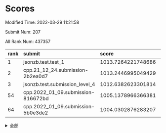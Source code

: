 # Scores

Modified Time: 2022-03-29 11:21:58

Submit Num: 207

All Rank Num: 437357

| rank |               submit               |       score        |       sigma        | pk_num |
| :--- | :--------------------------------- | :----------------- | :----------------- | :----- |
| 1    | jsonzb.test.test_1                 | 1013.7264221748686 | 0.8398771137551819 | 8453   |
| 2    | cpp.21_12_24.submission-2b2ea0d7   | 1013.2446995049429 | 0.7823558776359948 | 8458   |
| 3    | jsonzb.test.submission_level_4     | 1012.6382623301814 | 0.8132141500102206 | 8451   |
| 54   | cpp.2022_01_09.submission-816672bd | 1005.1378966366381 | 0.7180450142378538 | 8447   |
| 64   | cpp.2022_01_09.submission-5b0e3de2 | 1004.0302876283207 | 0.7152049532600255 | 8444   |


<details>
<summary>全部</summary>

| rank |                 submit                 |       score        |       sigma        | pk_num |
| :--- | :------------------------------------- | :----------------- | :----------------- | :----- |
| 1    | jsonzb.test.test_1                     | 1013.7264221748686 | 0.8398771137551819 | 8453   |
| 2    | cpp.21_12_24.submission-2b2ea0d7       | 1013.2446995049429 | 0.7823558776359948 | 8458   |
| 3    | jsonzb.test.submission_level_4         | 1012.6382623301814 | 0.8132141500102206 | 8451   |
| 4    | gobigger.level_3.submission_level_3_8  | 1011.8875155774797 | 0.7830272972551695 | 8446   |
| 5    | gobigger.level_3.submission_level_3_16 | 1011.3603816281707 | 0.772335499338485  | 8447   |
| 6    | gobigger.level_3.submission_level_3_42 | 1011.3600838854408 | 0.7767434861783267 | 8453   |
| 7    | gobigger.level_3.submission_level_3_47 | 1011.1059861570186 | 0.7667142968797791 | 8448   |
| 8    | gobigger.level_3.submission_level_3_37 | 1011.0199402644931 | 0.7586260866353599 | 8455   |
| 9    | gobigger.level_3.submission_level_3_25 | 1010.9687817482035 | 0.7644579985263396 | 8450   |
| 10   | gobigger.level_3.submission_level_3_17 | 1010.9454605925322 | 0.7628059546105709 | 8452   |
| 11   | gobigger.level_3.submission_level_3_43 | 1010.9150937033328 | 0.7927956288814438 | 8450   |
| 12   | gobigger.level_3.submission_level_3_34 | 1010.8579541709404 | 0.7918605418731623 | 8454   |
| 13   | gobigger.level_3.submission_level_3_40 | 1010.7508043505466 | 0.7946037944738117 | 8449   |
| 14   | gobigger.level_3.submission_level_3_22 | 1010.6344053427633 | 0.7514039969329535 | 8449   |
| 15   | gobigger.level_3.submission_level_3_5  | 1010.5683766162024 | 0.7515464831919757 | 8452   |
| 16   | gobigger.level_3.submission_level_3_20 | 1010.5678418931271 | 0.7692627084487831 | 8453   |
| 17   | gobigger.level_3.submission_level_3_31 | 1010.5450712291879 | 0.7633533028241354 | 8453   |
| 18   | gobigger.level_3.submission_level_3_18 | 1010.5363823904972 | 0.7475875201056008 | 8452   |
| 19   | gobigger.level_3.submission_level_3_3  | 1010.5188743625679 | 0.7829749743268032 | 8454   |
| 20   | gobigger.level_3.submission_level_3_11 | 1010.4600674502082 | 0.7633744702269732 | 8448   |
| 21   | gobigger.level_3.submission_level_3_46 | 1010.2552542952117 | 0.7767544505838261 | 8452   |
| 22   | gobigger.level_3.submission_level_3_15 | 1010.2340279737969 | 0.7401395615553206 | 8453   |
| 23   | gobigger.level_3.submission_level_3_6  | 1010.2177834329719 | 0.8058308987040746 | 8448   |
| 24   | gobigger.level_3.submission_level_3_48 | 1010.2160147931143 | 0.767370761709399  | 8451   |
| 25   | gobigger.level_3.submission_level_3_24 | 1010.2116929162936 | 0.7472527347299986 | 8448   |
| 26   | gobigger.level_3.submission_level_3_13 | 1010.2004369153286 | 0.7851718298601111 | 8445   |
| 27   | gobigger.level_3.submission_level_3_27 | 1010.1276086026412 | 0.7707745819456114 | 8455   |
| 28   | gobigger.level_3.submission_level_3_29 | 1010.111363206786  | 0.7517655520233872 | 8445   |
| 29   | gobigger.level_3.submission_level_3_9  | 1010.1059431540982 | 0.7702987143739819 | 8448   |
| 30   | gobigger.level_3.submission_level_3_4  | 1010.0568805769549 | 0.7772105977524265 | 8457   |
| 31   | gobigger.level_3.submission_level_3_14 | 1009.9953126664215 | 0.7735016151555301 | 8456   |
| 32   | gobigger.level_3.submission_level_3_44 | 1009.9596648457914 | 0.743771954720404  | 8451   |
| 33   | gobigger.level_3.submission_level_3_0  | 1009.9537056201154 | 0.7543423673614607 | 8455   |
| 34   | gobigger.level_3.submission_level_3_19 | 1009.9032817096629 | 0.7548937312512518 | 8452   |
| 35   | gobigger.level_3.submission_level_3_12 | 1009.8689047591565 | 0.7704545997473046 | 8452   |
| 36   | gobigger.level_3.submission_level_3_39 | 1009.8382159140824 | 0.7336554558662736 | 8453   |
| 37   | gobigger.level_3.submission_level_3_10 | 1009.7658254769943 | 0.7647410263220663 | 8450   |
| 38   | gobigger.level_3.submission_level_3_45 | 1009.646295144511  | 0.7547398751119869 | 8441   |
| 39   | gobigger.level_3.submission_level_3_30 | 1009.5763024180118 | 0.7482790731875263 | 8449   |
| 40   | gobigger.level_3.submission_level_3_33 | 1009.5510575289323 | 0.749172363859895  | 8450   |
| 41   | gobigger.level_3.submission_level_3_41 | 1009.3256827321045 | 0.740730111331747  | 8450   |
| 42   | gobigger.level_3.submission_level_3_28 | 1009.2690361599508 | 0.7472906989732035 | 8454   |
| 43   | gobigger.level_3.submission_level_3_2  | 1009.1764906437656 | 0.7412012611057868 | 8453   |
| 44   | gobigger.level_3.submission_level_3_7  | 1009.0180094455316 | 0.7637149155757138 | 8450   |
| 45   | gobigger.level_3.submission_level_3_1  | 1008.9834052379207 | 0.7581065735336726 | 8453   |
| 46   | gobigger.level_3.submission_level_3_23 | 1008.94115773141   | 0.7412378671973603 | 8449   |
| 47   | gobigger.level_3.submission_level_3_35 | 1008.8474237184206 | 0.7379788376171138 | 8455   |
| 48   | gobigger.level_3.submission_level_3_49 | 1008.662046109182  | 0.743206254854522  | 8456   |
| 49   | gobigger.level_3.submission_level_3_26 | 1008.5424364034325 | 0.7449030584700087 | 8453   |
| 50   | gobigger.level_3.submission_level_3_32 | 1008.3933138250484 | 0.7473063215909457 | 8452   |
| 51   | gobigger.level_3.submission_level_3_36 | 1008.23137545652   | 0.727379060674343  | 8451   |
| 52   | gobigger.level_3.submission_level_3_38 | 1008.0386131746139 | 0.7251131432518002 | 8454   |
| 53   | gobigger.level_3.submission_level_3_21 | 1006.9594365215054 | 0.7376940557658687 | 8451   |
| 54   | cpp.2022_01_09.submission-816672bd     | 1005.1378966366381 | 0.7180450142378538 | 8447   |
| 55   | gobigger.level_1.submission_level_1_42 | 1004.8184826407053 | 0.7109854657932092 | 8451   |
| 56   | gobigger.level_1.submission_level_1_1  | 1004.8020618580198 | 0.7139892144718627 | 8453   |
| 57   | gobigger.level_1.submission_level_1_43 | 1004.4654231494507 | 0.7150829221916478 | 8453   |
| 58   | gobigger.level_1.submission_level_1_24 | 1004.437791673429  | 0.7334506376283204 | 8454   |
| 59   | gobigger.level_1.submission_level_1_45 | 1004.1925634952988 | 0.7249636823718371 | 8453   |
| 60   | gobigger.level_1.submission_level_1_37 | 1004.1099651673858 | 0.7087518472600531 | 8451   |
| 61   | gobigger.level_1.submission_level_1_0  | 1004.0903004653334 | 0.7066751410179627 | 8452   |
| 62   | gobigger.level_1.submission_level_1_47 | 1004.0596665796049 | 0.7210416673488681 | 8451   |
| 63   | gobigger.level_1.submission_level_1_48 | 1004.0355439757355 | 0.718846859734384  | 8454   |
| 64   | cpp.2022_01_09.submission-5b0e3de2     | 1004.0302876283207 | 0.7152049532600255 | 8444   |
| 65   | gobigger.level_1.submission_level_1_23 | 1003.9602574888145 | 0.7194024341606993 | 8452   |
| 66   | gobigger.level_1.submission_level_1_6  | 1003.9585624144474 | 0.7155341713512638 | 8451   |
| 67   | gobigger.level_1.submission_level_1_41 | 1003.9404042197053 | 0.7234076705250149 | 8452   |
| 68   | gobigger.level_1.submission_level_1_46 | 1003.8537464067134 | 0.7193052774829273 | 8451   |
| 69   | gobigger.level_1.submission_level_1_34 | 1003.8053710863002 | 0.7205473906205084 | 8451   |
| 70   | gobigger.level_1.submission_level_1_5  | 1003.6701152472216 | 0.7119350370101306 | 8452   |
| 71   | gobigger.level_1.submission_level_1_13 | 1003.666454951695  | 0.7163496559340965 | 8451   |
| 72   | gobigger.level_1.submission_level_1_21 | 1003.6244945124241 | 0.7174852399778343 | 8449   |
| 73   | gobigger.level_1.submission_level_1_20 | 1003.6219361649553 | 0.7218502781506737 | 8455   |
| 74   | gobigger.level_1.submission_level_1_4  | 1003.5921449501583 | 0.7193376901263551 | 8455   |
| 75   | gobigger.level_1.submission_level_1_27 | 1003.5781717358905 | 0.7202947616642432 | 8444   |
| 76   | gobigger.level_1.submission_level_1_49 | 1003.5383118015176 | 0.715010303968716  | 8448   |
| 77   | gobigger.level_1.submission_level_1_44 | 1003.5202810874039 | 0.7059163133670626 | 8452   |
| 78   | gobigger.level_1.submission_level_1_31 | 1003.4169542250578 | 0.7121161236536789 | 8445   |
| 79   | gobigger.level_1.submission_level_1_33 | 1003.3806976412018 | 0.7208924799323501 | 8452   |
| 80   | gobigger.level_1.submission_level_1_25 | 1003.3101536667147 | 0.7119168872219263 | 8451   |
| 81   | gobigger.level_1.submission_level_1_35 | 1003.2521974990073 | 0.7071931318040046 | 8452   |
| 82   | gobigger.level_1.submission_level_1_15 | 1003.2380451510272 | 0.7212515448897425 | 8452   |
| 83   | gobigger.level_1.submission_level_1_26 | 1003.154516697321  | 0.7129447913897657 | 8449   |
| 84   | gobigger.level_1.submission_level_1_28 | 1003.1497979949166 | 0.7227315593418191 | 8450   |
| 85   | gobigger.level_1.submission_level_1_8  | 1003.0557882742647 | 0.7194752746835061 | 8454   |
| 86   | gobigger.level_1.submission_level_1_7  | 1003.0013512436059 | 0.7201576935542118 | 8455   |
| 87   | gobigger.level_1.submission_level_1_40 | 1002.9853744880885 | 0.71036936808178   | 8448   |
| 88   | gobigger.level_1.submission_level_1_18 | 1002.9188982995548 | 0.7142943756908138 | 8449   |
| 89   | gobigger.level_1.submission_level_1_17 | 1002.8709285623195 | 0.7234413320970451 | 8452   |
| 90   | gobigger.level_1.submission_level_1_16 | 1002.8630803154005 | 0.7014323154487391 | 8452   |
| 91   | gobigger.level_1.submission_level_1_10 | 1002.8377270108944 | 0.7177192255761438 | 8445   |
| 92   | gobigger.level_1.submission_level_1_22 | 1002.817342760434  | 0.7103608253724484 | 8450   |
| 93   | gobigger.level_1.submission_level_1_32 | 1002.7964044515954 | 0.7159852316320949 | 8456   |
| 94   | gobigger.level_1.submission_level_1_29 | 1002.7018873285489 | 0.7142088154206716 | 8451   |
| 95   | gobigger.level_1.submission_level_1_39 | 1002.6994704842871 | 0.707512603460168  | 8451   |
| 96   | gobigger.level_1.submission_level_1_36 | 1002.689852840864  | 0.7174700656888219 | 8446   |
| 97   | gobigger.level_1.submission_level_1_2  | 1002.6497514469842 | 0.7124613247653663 | 8450   |
| 98   | gobigger.level_1.submission_level_1_30 | 1002.6285337988912 | 0.7208896553956357 | 8455   |
| 99   | gobigger.level_1.submission_level_1_3  | 1002.5850167296159 | 0.7174966194084111 | 8450   |
| 100  | gobigger.level_1.submission_level_1_11 | 1002.4193768985424 | 0.716090273262427  | 8451   |
| 101  | gobigger.level_1.submission_level_1_19 | 1002.3849436372591 | 0.7063914658476012 | 8454   |
| 102  | gobigger.level_1.submission_level_1_14 | 1002.2394318637326 | 0.7124473431078203 | 8451   |
| 103  | gobigger.level_1.submission_level_1_9  | 1001.9534645786074 | 0.7018983397601027 | 8451   |
| 104  | gobigger.level_1.submission_level_1_38 | 1001.8436251157202 | 0.7152918091537657 | 8449   |
| 105  | gobigger.level_1.submission_level_1_12 | 1001.8013953841761 | 0.7228743207090456 | 8453   |
| 106  | gobigger.random.submission_random_40   | 997.8526116288733  | 0.7091504985254159 | 8450   |
| 107  | gobigger.random.submission_random_27   | 997.410493047921   | 0.7064120048868682 | 8453   |
| 108  | gobigger.random.submission_random_41   | 996.9892566654609  | 0.7070401193358136 | 8452   |
| 109  | gobigger.random.submission_random_39   | 996.8370264683176  | 0.7137564226046544 | 8454   |
| 110  | gobigger.random.submission_random_20   | 996.8205266498601  | 0.7079475247126332 | 8454   |
| 111  | gobigger.random.submission_random_4    | 996.5741913798626  | 0.7135717492481893 | 8449   |
| 112  | gobigger.random.submission_random_3    | 996.5359021491727  | 0.7189458865466894 | 8459   |
| 113  | gobigger.random.submission_random_22   | 996.4840525238075  | 0.71209374318336   | 8454   |
| 114  | gobigger.random.submission_random_44   | 996.4445461086959  | 0.7125092813122862 | 8451   |
| 115  | gobigger.random.submission_random_26   | 996.4379610898441  | 0.7032064527653663 | 8453   |
| 116  | gobigger.random.submission_random_48   | 996.4321581201133  | 0.7101062341405213 | 8451   |
| 117  | gobigger.random.submission_random_33   | 996.4246994189231  | 0.7063861191375719 | 8450   |
| 118  | gobigger.random.submission_random_6    | 996.4117928240563  | 0.7156032775555896 | 8452   |
| 119  | gobigger.random.submission_random_11   | 996.4060579413123  | 0.7143739575806989 | 8454   |
| 120  | gobigger.random.submission_random_9    | 996.3718257616125  | 0.7046070875324788 | 8449   |
| 121  | gobigger.random.submission_random_43   | 996.3413502167567  | 0.7153879600997796 | 8449   |
| 122  | gobigger.random.submission_random_38   | 996.2021808209565  | 0.724823860845453  | 8452   |
| 123  | gobigger.random.submission_random_37   | 996.1887392234281  | 0.7128788616983508 | 8453   |
| 124  | gobigger.random.submission_random_19   | 996.0384477874086  | 0.6984267327059517 | 8451   |
| 125  | gobigger.random.submission_random_0    | 996.0351600468924  | 0.7092888479275724 | 8449   |
| 126  | gobigger.random.submission_random_46   | 996.0329478520883  | 0.7079015821462408 | 8453   |
| 127  | gobigger.random.submission_random_18   | 995.9882538637265  | 0.7075783052716351 | 8453   |
| 128  | gobigger.random.submission_random_12   | 995.9645339894292  | 0.7060915701762714 | 8456   |
| 129  | gobigger.random.submission_random_49   | 995.9619267879137  | 0.7053550500164555 | 8449   |
| 130  | gobigger.random.submission_random_31   | 995.848787762386   | 0.7151807242931171 | 8455   |
| 131  | gobigger.random.submission_random_8    | 995.835803614325   | 0.7034778176885873 | 8448   |
| 132  | gobigger.random.submission_random_36   | 995.8324626007943  | 0.7032597318733841 | 8449   |
| 133  | gobigger.random.submission_random_13   | 995.7584078731467  | 0.7080794596472998 | 8448   |
| 134  | gobigger.random.submission_random_30   | 995.7509557685123  | 0.710651250478132  | 8453   |
| 135  | gobigger.random.submission_random_10   | 995.7378070238665  | 0.7113037520370644 | 8454   |
| 136  | gobigger.random.submission_random_16   | 995.7194296885216  | 0.7086913949052003 | 8450   |
| 137  | gobigger.random.submission_random_2    | 995.7178617360137  | 0.7072625263539591 | 8453   |
| 138  | gobigger.random.submission_random_7    | 995.679444314426   | 0.7171050261291709 | 8453   |
| 139  | gobigger.random.submission_random_5    | 995.5976841975546  | 0.7131357947514795 | 8453   |
| 140  | gobigger.random.submission_random_25   | 995.5344518201766  | 0.726864732044344  | 8453   |
| 141  | gobigger.random.submission_random_29   | 995.5330925871327  | 0.7174432285093374 | 8449   |
| 142  | gobigger.random.submission_random_32   | 995.5256802673287  | 0.720054248649843  | 8451   |
| 143  | gobigger.random.submission_random_28   | 995.4710890626395  | 0.7001028398423076 | 8453   |
| 144  | gobigger.random.submission_random_45   | 995.4152106415588  | 0.7058178728978894 | 8453   |
| 145  | gobigger.random.submission_random_21   | 995.3751088374192  | 0.7071715129933417 | 8451   |
| 146  | gobigger.random.submission_random_24   | 995.3276850909252  | 0.7045105243410789 | 8455   |
| 147  | gobigger.random.submission_random_42   | 995.2576476911396  | 0.7096600227016778 | 8449   |
| 148  | gobigger.random.submission_random_35   | 995.1792965566066  | 0.7213344745438277 | 8455   |
| 149  | gobigger.random.submission_random_17   | 995.164711840971   | 0.7109489960065539 | 8450   |
| 150  | gobigger.level_2.submission_level_2_1  | 995.1580446469874  | 0.734618829028693  | 8451   |
| 151  | gobigger.random.submission_random_1    | 995.0641421981018  | 0.7190614025834998 | 8450   |
| 152  | gobigger.random.submission_random_15   | 995.021672744181   | 0.7164415408384975 | 8451   |
| 153  | gobigger.random.submission_random_47   | 994.9685734452577  | 0.7199039705351193 | 8447   |
| 154  | gobigger.random.submission_random_14   | 994.8044571524576  | 0.7215644113840541 | 8455   |
| 155  | gobigger.random.submission_random_34   | 994.7295076246762  | 0.6966602947550272 | 8452   |
| 156  | gobigger.level_2.submission_level_2_6  | 994.5994198446584  | 0.7272379582375069 | 8449   |
| 157  | gobigger.random.submission_random_23   | 994.4969970423659  | 0.697368615624222  | 8446   |
| 158  | gobigger.level_2.submission_level_2_42 | 994.2956543185617  | 0.7212598112402151 | 8449   |
| 159  | gobigger.level_2.submission_level_2_27 | 993.8235616482634  | 0.7391306812442835 | 8448   |
| 160  | gobigger.level_2.submission_level_2_34 | 993.7759573595891  | 0.729707542975504  | 8449   |
| 161  | gobigger.level_2.submission_level_2_37 | 993.6992459318915  | 0.7214607512128706 | 8450   |
| 162  | gobigger.level_2.submission_level_2_40 | 993.5243489972527  | 0.7307971911907906 | 8455   |
| 163  | gobigger.level_2.submission_level_2_8  | 993.183174758765   | 0.7336021900152656 | 8456   |
| 164  | gobigger.level_2.submission_level_2_12 | 993.1404829309821  | 0.7273378034397512 | 8446   |
| 165  | gobigger.level_2.submission_level_2_21 | 993.126474291891   | 0.7222062351829666 | 8452   |
| 166  | gobigger.level_2.submission_level_2_2  | 993.1185750806403  | 0.7467021728781242 | 8456   |
| 167  | gobigger.level_2.submission_level_2_0  | 993.112130069184   | 0.7346102211421154 | 8456   |
| 168  | gobigger.level_2.submission_level_2_7  | 993.0184489797699  | 0.7362458472999277 | 8446   |
| 169  | gobigger.level_2.submission_level_2_49 | 992.8864662606107  | 0.7471961093587771 | 8452   |
| 170  | gobigger.level_2.submission_level_2_19 | 992.7533252472543  | 0.7411811039448886 | 8453   |
| 171  | gobigger.level_2.submission_level_2_46 | 992.7466357868998  | 0.7315435928990652 | 8448   |
| 172  | gobigger.level_2.submission_level_2_31 | 992.6832411924763  | 0.7355299190768028 | 8449   |
| 173  | gobigger.level_2.submission_level_2_4  | 992.650960594332   | 0.7439185308126435 | 8453   |
| 174  | gobigger.level_2.submission_level_2_30 | 992.6416959061015  | 0.7366360415463753 | 8453   |
| 175  | gobigger.level_2.submission_level_2_22 | 992.6328070043345  | 0.7420119151169585 | 8450   |
| 176  | gobigger.level_2.submission_level_2_20 | 992.6326905827322  | 0.738014651963781  | 8454   |
| 177  | gobigger.level_2.submission_level_2_36 | 992.5257294603716  | 0.73811592612057   | 8448   |
| 178  | gobigger.level_2.submission_level_2_39 | 992.4664812249378  | 0.732342311562097  | 8451   |
| 179  | gobigger.level_2.submission_level_2_23 | 992.4399083229999  | 0.7445880098877283 | 8453   |
| 180  | gobigger.level_2.submission_level_2_14 | 992.3839400684326  | 0.7377390211108639 | 8444   |
| 181  | gobigger.level_2.submission_level_2_18 | 992.3129197816555  | 0.7580028658896645 | 8453   |
| 182  | gobigger.level_2.submission_level_2_24 | 992.3110686561986  | 0.7462370043739397 | 8449   |
| 183  | gobigger.level_2.submission_level_2_9  | 992.1602503291367  | 0.7468105665050241 | 8450   |
| 184  | gobigger.level_2.submission_level_2_35 | 992.1248229312833  | 0.7332934970812325 | 8451   |
| 185  | gobigger.level_2.submission_level_2_28 | 992.0707981818043  | 0.7422836724935417 | 8451   |
| 186  | gobigger.level_2.submission_level_2_44 | 992.0600523175136  | 0.7293963449608457 | 8450   |
| 187  | gobigger.level_2.submission_level_2_13 | 992.0325804640028  | 0.7457476737300338 | 8454   |
| 188  | gobigger.level_2.submission_level_2_11 | 991.9700814982348  | 0.7343040758247537 | 8451   |
| 189  | gobigger.level_2.submission_level_2_47 | 991.955564839988   | 0.7417577815092985 | 8454   |
| 190  | gobigger.level_2.submission_level_2_16 | 991.9087752319834  | 0.7446824091805774 | 8452   |
| 191  | gobigger.level_2.submission_level_2_15 | 991.8749725925809  | 0.7490832790097364 | 8458   |
| 192  | gobigger.level_2.submission_level_2_43 | 991.6918952806362  | 0.7442015053723795 | 8455   |
| 193  | gobigger.level_2.submission_level_2_5  | 991.4596957048976  | 0.7601893541202933 | 8448   |
| 194  | gobigger.level_2.submission_level_2_41 | 991.3509167998683  | 0.7700441304594688 | 8450   |
| 195  | gobigger.level_2.submission_level_2_45 | 991.3086113556984  | 0.740953229575015  | 8450   |
| 196  | gobigger.level_2.submission_level_2_33 | 991.2748351374329  | 0.7543557509562888 | 8456   |
| 197  | gobigger.level_2.submission_level_2_26 | 991.0482847656742  | 0.7437591770079571 | 8454   |
| 198  | gobigger.level_2.submission_level_2_25 | 990.996806805634   | 0.7535481555519696 | 8449   |
| 199  | gobigger.level_2.submission_level_2_38 | 990.9875832738519  | 0.751939407160369  | 8455   |
| 200  | gobigger.level_2.submission_level_2_48 | 990.9467610403274  | 0.7569452434873931 | 8453   |
| 201  | gobigger.level_2.submission_level_2_10 | 990.7988891797128  | 0.7700169991365207 | 8454   |
| 202  | gobigger.level_2.submission_level_2_29 | 990.5188408331458  | 0.7698547539068817 | 8454   |
| 203  | gobigger.level_2.submission_level_2_32 | 989.9911391069279  | 0.7996689250064561 | 8447   |
| 204  | gobigger.level_2.submission_level_2_3  | 989.881707231767   | 0.7698188644753495 | 8456   |
| 205  | gobigger.level_2.submission_level_2_17 | 989.2993611781977  | 0.7726536851239428 | 8452   |
| 206  | gobigger.none.submission_none_0        | 978.6342949385348  | 1.1728433461500272 | 8446   |
| 207  | gobigger.none.submission_none_1        | 976.4391793393613  | 1.3654452742796022 | 8453   |

</details>